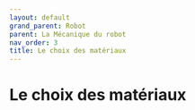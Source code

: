```yaml
---
layout: default
grand_parent: Robot
parent: La Mécanique du robot
nav_order: 3
title: Le choix des matériaux
---
```


# Le choix des matériaux
